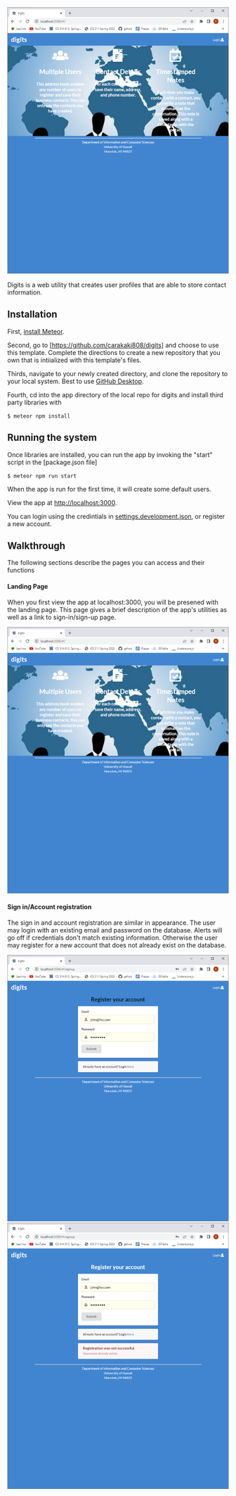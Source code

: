 <img src="doc/Digits-Landing-Page.png"/>

Digits is a web utility that creates user profiles that are able to store contact information.

## Installation

First, [install Meteor](https://www.meteor.com/install).

Second, go to [https://github.com/carakaki808/digits] and choose to use this template. Complete the directions to create a new repository that you own that is intiialized with this template's files.

Thirds, navigate to your newly created directory, and clone the repository to your local system. Best to use [GitHub Desktop](https://desktop.github.com/).

Fourth, cd into the app directory of the local repo for digits and install third party libraries with 

```
$ meteor npm install
```

## Running the system

Once libraries are installed, you can run the app by invoking the "start" script in the [package.json file]

```
$ meteor npm run start
```

When the app is run for the first time, it will create some default users.

View the app at [http://localhost:3000](http://localhost:3000).

You can login using the credintials in [settings.development.json](https://github.com/carakaki808/digits/blob/master/config/settings.development.json), or register a new account.

## Walkthrough

The following sections describe the pages you can access and their functions

#### Landing Page

When you first view the app at localhost:3000, you will be presened with the landing page. This page gives a brief description of the app's utilities as well as a link to sign-in/sign-up page.

<img src="doc/Digits-Landing-Page.png"/>

#### Sign in/Account registration

The sign in and account registration are similar in appearance. The user may login with an existing email and password on the database. Alerts will go off if credentials don't match existing information. Otherwise the user may register for a new account that does not already exist on the database.

<img src="doc/sign-up-page.png"/>

<img src="doc/registration-page.png"/>

